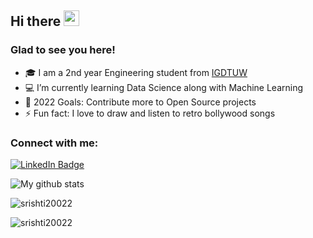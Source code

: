  <!-- welcome message -->
 <h2>Hi there <img src="https://media.giphy.com/media/hvRJCLFzcasrR4ia7z/giphy.gif" width="25px"></h2>
  
 <h3>Glad to see you here!</h3>


- 🎓 I am a 2nd year Engineering student from <a href="https://www.igdtuw.ac.in/">IGDTUW</a>
- 💻 I’m currently learning Data Science along with Machine Learning
- 🥅 2022 Goals: Contribute more to Open Source projects
- ⚡ Fun fact: I love to draw and listen to retro bollywood songs

### Connect with me:

<a align = "center" href="https://www.linkedin.com/in/srishti-gupta-7250b8203/"><img src="https://img.shields.io/badge/-LinkedIn-0077B5?style=flat-square&amp;labelColor=0077B5&amp;logo=LinkedIn&amp;link=https://www.linkedin.com/in/timonchristiansen/" alt="LinkedIn Badge"></a>


![My github stats](https://github-readme-stats.vercel.app/api?username=Srishti20022)
<p><img align="center" src="https://github-readme-stats.vercel.app/api/top-langs/?username=Srishti20022&layout=compact" alt="srishti20022" /></p>
<p><img align="center " src="https://github-readme-streak-stats.herokuapp.com/?user=srishti20022&" alt="srishti20022" /></p>
